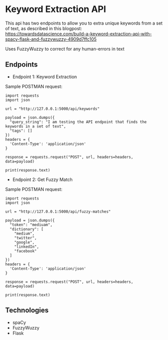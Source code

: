 # Keyword Extraction API

This api has two endpoints to allow you to extra unique keywords from a set of text, as described in this blogpost: https://towardsdatascience.com/build-a-keyword-extraction-api-with-spacy-flask-and-fuzzywuzzy-4909d7ffc105

Uses FuzzyWuzzy to correct for any human-errors in text

## Endpoints

- Endpoint 1: Keyword Extraction

Sample POSTMAN request:
```
import requests
import json

url = "http://127.0.0.1:5000/api/keywords"

payload = json.dumps({
  "query_string": "I am testing the API endpoint that finds the keywords in a set of text",
  "tags": []
})
headers = {
  'Content-Type': 'application/json'
}

response = requests.request("POST", url, headers=headers, data=payload)

print(response.text)
```

- Endpoint 2: Get Fuzzy Match

Sample POSTMAN request:
```
import requests
import json

url = "http://127.0.0.1:5000/api/fuzzy-matches"

payload = json.dumps({
  "token": "mediuam",
  "dictionary": [
    "medium",
    "twitter",
    "google",
    "linkedIn",
    "facebook"
  ]
})
headers = {
  'Content-Type': 'application/json'
}

response = requests.request("POST", url, headers=headers, data=payload)

print(response.text)
```

## Technologies

- spaCy
- FuzzyWuzzy
- Flask
